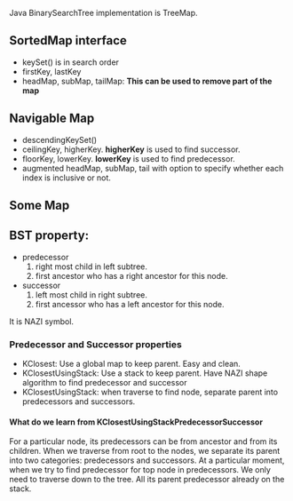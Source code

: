 Java BinarySearchTree implementation is TreeMap.

## SortedMap interface
+ keySet() is in search order
+ firstKey, lastKey
+ headMap, subMap, tailMap: **This can be used to remove part of the map**

## Navigable Map
+ descendingKeySet()
+ ceilingKey, higherKey. **higherKey** is used to find successor.
+ floorKey, lowerKey. **lowerKey** is used to find predecessor.
+ augmented headMap, subMap, tail with option to specify whether each index is inclusive or not.

## Some Map


## BST property:
+ predecessor
  1. right most child in left subtree. 
  2. first ancestor who has a right ancestor for this node.
+ successor
  1. left most child in right subtree.
  2. first ancessor who has a left ancestor for this node.
  
 It is NAZI symbol.
 
### Predecessor and Successor properties
+ KClosest: Use a global map to keep parent. Easy and clean.
+ KClosestUsingStack: Use a stack to keep parent. Have NAZI shape algorithm to find predecessor and successor
+ KClosestUsingStack: when traverse to find node, separate parent into predecessors and successors.

#### What do we learn from KClosestUsingStackPredecessorSuccessor
  For a particular node, its predecessors can be from ancestor and from its children. 
  When we traverse from root to the nodes, we separate its parent into two categories: 
  predecessors and successors.
  At a particular moment, when we try to find predecessor for top node in predecessors. 
  We only need to traverse down to the tree. All its parent predecessor already on the stack.
  
   


